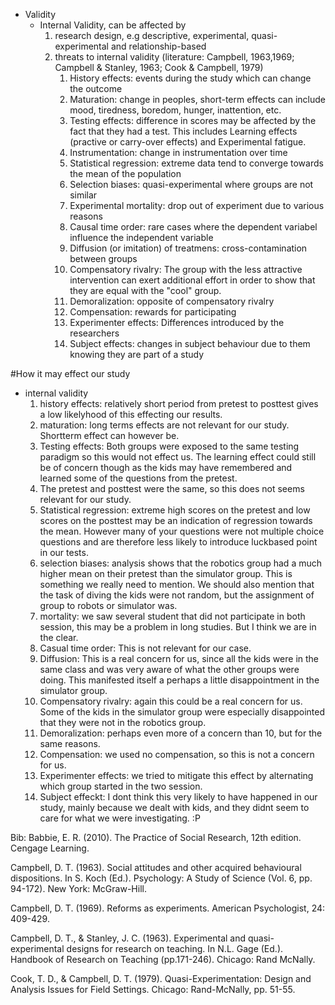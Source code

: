 - Validity
	- Internal Validity, can be affected by
		1. research design, e.g descriptive, experimental, quasi-experimental and relationship-based
		2. threats to internal validity (literature: Campbell, 1963,1969; Campbell & Stanley, 1963; Cook & Campbell, 1979)
			1. History effects: events during the study which can change the outcome
			2. Maturation: change in peoples, short-term effects can include mood, tiredness, boredom, hunger, inattention, etc.
			3. Testing effects: difference in scores may be affected by the fact that they had a test. This includes Learning effects (practive or carry-over effects) and Experimental fatigue.
			4. Instrumentation: change in instrumentation over time
			5. Statistical regression: extreme data tend to converge towards the mean of the population
			6. Selection biases: quasi-experimental where groups are not similar
			7. Experimental mortality: drop out of experiment due to various reasons
			8. Causal time order: rare cases where the dependent variabel influence the independent variable
			9. Diffusion (or imitation) of treatmens: cross-contamination between groups
			10. Compensatory rivalry: The group with the less attractive intervention can exert additional effort in order to show that they are equal with the "cool" group.
			11. Demoralization: opposite of compensatory rivalry
			12. Compensation: rewards for participating
			13. Experimenter effects: Differences introduced by the researchers
			14. Subject effects: changes in subject behaviour due to them knowing they are part of a study



#How it may effect our study
- internal validity
	1. history effects: relatively short period from pretest to posttest gives a low likelyhood of this effecting our results.
	2. maturation: long terms effects are not relevant for our study. Shortterm effect can however be. 
	3. Testing effects: Both groups were exposed to the same testing paradigm so this would not effect us. The learning effect could still be of concern though as the kids may have remembered and learned some of the questions from the pretest.
	4. The pretest and posttest were the same, so this does not seems relevant for our study.
	5. Statistical regression: extreme high scores on the pretest and low scores on the posttest may be an indication of regression towards the mean. However many of your questions were not multiple choice questions and are therefore less likely to introduce luckbased point in our tests.
	6. selection biases: analysis shows that the robotics group had a much higher mean on their pretest than the simulator group. This is something we really need to mention. We should also mention that the task of diving the kids were not random, but the assignment of group to robots or simulator was.
	7. mortality: we saw several student that did not participate in both session, this may be a problem in long studies. But I think we are in the clear.
	8. Casual time order: This is not relevant for our case.
	9. Diffusion: This is a real concern for us, since all the kids were in the same class and was very aware of what the other groups were doing. This manifested itself a perhaps a little disappointment in the simulator group.
	10. Compensatory rivalry: again this could be a real concern for us. Some of the kids in the simulator group were especially disappointed that they were not in the robotics group.
	11. Demoralization: perhaps even more of a concern than 10, but for the same reasons.
	12. Compensation: we used no compensation, so this is not a concern for us.
	13. Experimenter effects: we tried to mitigate this effect by alternating which group started in the two session.
	14. Subject effeckt: I dont think this very likely to have happened in our study, mainly because we dealt with kids, and they didnt seem to care for what we were investigating. :P


Bib:
Babbie, E. R. (2010). The Practice of Social Research, 12th edition. Cengage Learning.

Campbell, D. T. (1963). Social attitudes and other acquired behavioural dispositions. In S. Koch (Ed.). Psychology: A Study of Science (Vol. 6, pp. 94-172). New York: McGraw-Hill.

Campbell, D. T. (1969). Reforms as experiments. American Psychologist, 24: 409-429.

Campbell, D. T., & Stanley, J. C. (1963). Experimental and quasi-experimental designs for research on teaching. In N.L. Gage (Ed.). Handbook of Research on Teaching (pp.171-246). Chicago: Rand McNally.

Cook, T. D., & Campbell, D. T. (1979). Quasi-Experimentation: Design and Analysis Issues for Field Settings. Chicago: Rand-McNally, pp. 51-55.
